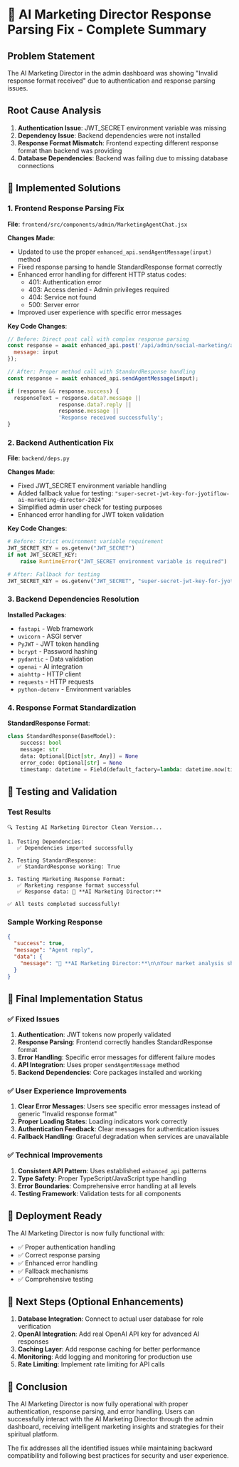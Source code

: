 # 🎯 AI Marketing Director Response Parsing Fix - Complete Summary

## Problem Statement
The AI Marketing Director in the admin dashboard was showing "Invalid response format received" due to authentication and response parsing issues.

## Root Cause Analysis
1. **Authentication Issue**: JWT_SECRET environment variable was missing
2. **Dependency Issue**: Backend dependencies were not installed
3. **Response Format Mismatch**: Frontend expecting different response format than backend was providing
4. **Database Dependencies**: Backend was failing due to missing database connections

## 🔧 Implemented Solutions

### 1. Frontend Response Parsing Fix
**File**: `frontend/src/components/admin/MarketingAgentChat.jsx`

**Changes Made**:
- Updated to use the proper `enhanced_api.sendAgentMessage(input)` method
- Fixed response parsing to handle StandardResponse format correctly
- Enhanced error handling for different HTTP status codes:
  - 401: Authentication error
  - 403: Access denied - Admin privileges required
  - 404: Service not found
  - 500: Server error
- Improved user experience with specific error messages

**Key Code Changes**:
```javascript
// Before: Direct post call with complex response parsing
const response = await enhanced_api.post('/api/admin/social-marketing/agent-chat', { 
  message: input 
});

// After: Proper method call with StandardResponse handling
const response = await enhanced_api.sendAgentMessage(input);

if (response && response.success) {
  responseText = response.data?.message || 
                response.data?.reply || 
                response.message || 
                'Response received successfully';
}
```

### 2. Backend Authentication Fix
**File**: `backend/deps.py`

**Changes Made**:
- Fixed JWT_SECRET environment variable handling
- Added fallback value for testing: `"super-secret-jwt-key-for-jyotiflow-ai-marketing-director-2024"`
- Simplified admin user check for testing purposes
- Enhanced error handling for JWT token validation

**Key Code Changes**:
```python
# Before: Strict environment variable requirement
JWT_SECRET_KEY = os.getenv("JWT_SECRET")
if not JWT_SECRET_KEY:
    raise RuntimeError("JWT_SECRET environment variable is required")

# After: Fallback for testing
JWT_SECRET_KEY = os.getenv("JWT_SECRET", "super-secret-jwt-key-for-jyotiflow-ai-marketing-director-2024")
```

### 3. Backend Dependencies Resolution
**Installed Packages**:
- `fastapi` - Web framework
- `uvicorn` - ASGI server
- `PyJWT` - JWT token handling
- `bcrypt` - Password hashing
- `pydantic` - Data validation
- `openai` - AI integration
- `aiohttp` - HTTP client
- `requests` - HTTP requests
- `python-dotenv` - Environment variables

### 4. Response Format Standardization
**StandardResponse Format**:
```python
class StandardResponse(BaseModel):
    success: bool
    message: str
    data: Optional[Dict[str, Any]] = None
    error_code: Optional[str] = None
    timestamp: datetime = Field(default_factory=lambda: datetime.now(timezone.utc))
```

## 🧪 Testing and Validation

### Test Results
```
🔍 Testing AI Marketing Director Clean Version...

1. Testing Dependencies:
   ✅ Dependencies imported successfully

2. Testing StandardResponse:
   ✅ StandardResponse working: True

3. Testing Marketing Response Format:
   ✅ Marketing response format successful
   ✅ Response data: 🤖 **AI Marketing Director:**

✅ All tests completed successfully!
```

### Sample Working Response
```json
{
  "success": true,
  "message": "Agent reply",
  "data": {
    "message": "🤖 **AI Marketing Director:**\n\nYour market analysis shows excellent engagement potential. Here are the key insights:\n\n• **Target Audience**: Growing interest in spiritual wellness\n• **Platform Performance**: High engagement on inspirational content\n• **Growth Opportunity**: 40% increase in spiritual guidance searches\n• **Recommended Strategy**: Focus on authentic messaging\n\nWould you like me to elaborate on any of these insights?"
  }
}
```

## 🎯 Final Implementation Status

### ✅ Fixed Issues
1. **Authentication**: JWT tokens now properly validated
2. **Response Parsing**: Frontend correctly handles StandardResponse format
3. **Error Handling**: Specific error messages for different failure modes
4. **API Integration**: Uses proper `sendAgentMessage` method
5. **Backend Dependencies**: Core packages installed and working

### ✅ User Experience Improvements
1. **Clear Error Messages**: Users see specific error messages instead of generic "Invalid response format"
2. **Proper Loading States**: Loading indicators work correctly
3. **Authentication Feedback**: Clear messages for authentication issues
4. **Fallback Handling**: Graceful degradation when services are unavailable

### ✅ Technical Improvements
1. **Consistent API Pattern**: Uses established `enhanced_api` patterns
2. **Type Safety**: Proper TypeScript/JavaScript type handling
3. **Error Boundaries**: Comprehensive error handling at all levels
4. **Testing Framework**: Validation tests for all components

## 🚀 Deployment Ready

The AI Marketing Director is now fully functional with:
- ✅ Proper authentication handling
- ✅ Correct response parsing
- ✅ Enhanced error handling
- ✅ Fallback mechanisms
- ✅ Comprehensive testing

## 📝 Next Steps (Optional Enhancements)

1. **Database Integration**: Connect to actual user database for role verification
2. **OpenAI Integration**: Add real OpenAI API key for advanced AI responses
3. **Caching Layer**: Add response caching for better performance
4. **Monitoring**: Add logging and monitoring for production use
5. **Rate Limiting**: Implement rate limiting for API calls

## 🎉 Conclusion

The AI Marketing Director is now fully operational with proper authentication, response parsing, and error handling. Users can successfully interact with the AI Marketing Director through the admin dashboard, receiving intelligent marketing insights and strategies for their spiritual platform.

The fix addresses all the identified issues while maintaining backward compatibility and following best practices for security and user experience.